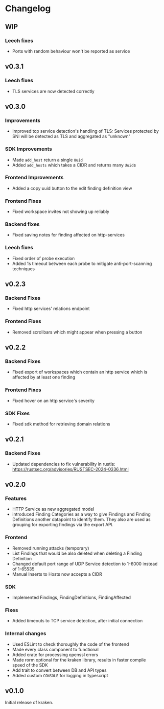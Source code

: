 # Changelog

## WIP

### Leech fixes

- Ports with random behaviour won't be reported as service

## v0.3.1

### Leech fixes

- TLS services are now detected correctly

## v0.3.0

### Improvements

- Improved tcp service detection's handling of TLS:
  Services protected by SNI will be detected as TLS and aggregated as "unknown"

### SDK Improvements

- Made `add_host` return a single `Uuid`
- Added `add_hosts` which takes a CIDR and returns many `Uuid`s

### Frontend Improvements

- Added a copy uuid button to the edit finding definition view

### Frontend Fixes

- Fixed workspace invites not showing up reliably

### Backend fixes

- Fixed saving notes for finding affected on http-services

### Leech fixes

- Fixed order of probe execution
- Added 1s timeout between each probe to mitigate anti-port-scanning techniques

## v0.2.3

### Backend Fixes

- Fixed http services' relations endpoint

### Frontend Fixes

- Removed scrollbars which might appear when pressing a button

## v0.2.2

### Backend Fixes

- Fixed export of workspaces which contain an http service which is affected by
  at least one finding

### Frontend Fixes

- Fixed hover on an http service's severity

### SDK Fixes

- Fixed sdk method for retrieving domain relations

## v0.2.1

### Backend Fixes

- Updated dependencies to fix vulnerability in rustls:
  https://rustsec.org/advisories/RUSTSEC-2024-0336.html

## v0.2.0

### Features

- HTTP Service as new aggregated model
- introduced Finding Categories as a way to give Findings and Finding Definitions another datapoint
  to identify them. They also are used as grouping for exporting findings via the export API.

### Frontend

- Removed running attacks (temporary)
- List Findings that would be also deleted when deleting a Finding Definition
- Changed default port range of UDP Service detection to 1-6000 instead of 1-65535
- Manual Inserts to Hosts now accepts a CIDR

### SDK

- Implemented Findings, FindingDefinitions, FindingAffected

### Fixes

- Added timeouts to TCP service detection, after initial connection

### Internal changes

- Used ESLint to check thoroughly the code of the frontend
- Made every class component to functional
- Added crate for processing openssl errors
- Made rorm optional for the kraken library, results in faster compile speed of the SDK
- Add trait to convert between DB and API types
- Added custom `CONSOLE` for logging in typescript

## v0.1.0

Initial release of kraken.

